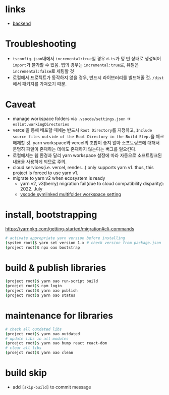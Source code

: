 # links

- [backend](https://github.com/rabelais88/portfolio-backend-2021)

# Troubleshooting

- `tsconfig.json`내에서 `incremental:true`일 경우 `d.ts`가 텅 빈 상태로 생성되어 `import`가 불가할 수 있음. 앱의 경우는 `incremental:true`로, 유틸은 `incremental:false`로 세팅할 것
- 로컬에서 프로젝트가 동작하지 않을 경우, 반드시 라이브러리를 빌드해줄 것. `/dist`에서 패키지를 가져오기 때문.

# Caveat

- manage workspace folders via `.vsocde/settings.json` -> `eslint.workingDirectories`
- vercel을 통해 배포할 때에는 반드시 `Root Directory`를 지정하고, `Include source files outside of the Root Directory in the Build Step.`을 체크 해제할 것. yarn workspace와 vercel의 조합이 좋지 않아 소프트링크에 대해서 분명히 파일이 존재하는 데에도 존재하지 않는다는 버그를 일으킨다.
- 로컬에서는 웹 환경과 달리 yarn workspace 설정에 따라 자동으로 소프트링크된 내용을 사용하게 되므로 주의.
- cloud services(i.e. vercel, render...) only supports yarn v1. thus, this project is forced to use yarn v1.
- migrate to yarn v2 when ecosystem is ready
  - yarn v2, v3(berry) migration fail(due to cloud compatibility disparity): 2022. July
  - [vscode symlinked multifolder workspace setting](https://code.visualstudio.com/docs/editor/workspaces#_workspace-settings)

# install, bootstrapping

https://yarnpkg.com/getting-started/migration#cli-commands

```sh
# activate appropriate yarn version before installing
(system root)$ yarn set version 1.x # check version from package.json
(project root)$ npx oao bootstrap
```

# build & publish libraries

```sh
(project root)$ yarn oao run-script build
(proejct root)$ npm login
(project root)$ yarn oao publish
(project root)$ yarn oao status
```

# maintenance for libraries

```sh
# check all outdated libs
(project root)$ yarn oao outdated
# update libs in all modules
(proejct root)$ yarn oao bump react react-dom
# clear all libs
(proejct root)$ yarn oao clean
```

# build skip

- add `[skip-build]` to commit message
